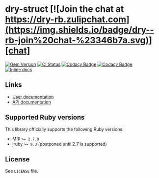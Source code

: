 <!--- this file is synced from dry-rb/template-gem project -->
[gem]: https://rubygems.org/gems/dry-struct
[actions]: https://github.com/dry-rb/dry-struct/actions
[codacy]: https://www.codacy.com/gh/dry-rb/dry-struct
[chat]: https://dry-rb.zulipchat.com
[inchpages]: http://inch-ci.org/github/dry-rb/dry-struct

# dry-struct [![Join the chat at https://dry-rb.zulipchat.com](https://img.shields.io/badge/dry--rb-join%20chat-%23346b7a.svg)][chat]

[![Gem Version](https://badge.fury.io/rb/dry-struct.svg)][gem]
[![CI Status](https://github.com/dry-rb/dry-struct/workflows/ci/badge.svg)][actions]
[![Codacy Badge](https://api.codacy.com/project/badge/Grade/961f5c776f1d49218b2cede3745e059c)][codacy]
[![Codacy Badge](https://api.codacy.com/project/badge/Coverage/961f5c776f1d49218b2cede3745e059c)][codacy]
[![Inline docs](http://inch-ci.org/github/dry-rb/dry-struct.svg?branch=main)][inchpages]

## Links

* [User documentation](https://dry-rb.org/gems/dry-struct)
* [API documentation](http://rubydoc.info/gems/dry-struct)

## Supported Ruby versions

This library officially supports the following Ruby versions:

* MRI `>= 2.7.0`
* jruby `>= 9.3` (postponed until 2.7 is supported)

## License

See `LICENSE` file.
